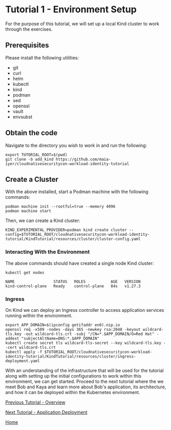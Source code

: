 # Tutorial 1 - Environment Setup

For the purpose of this tutorial, we will set up a local Kind cluster to work through the exercises. 

## Prerequisites

Please install the following utilities:
- git
- curl
- helm
- kubectl
- kind
- podman
- sed
- openssl
- vault
- envsubst

## Obtain the code

Navigate to the directory you wish to work in and run the following: 

```shell
export TUTORIAL_ROOT=$(pwd)
git clone -b add_kind https://github.com/maia-iyer/cloudnativesecuritycon-workload-identity-tutorial
```

## Create a Cluster

With the above installed, start a Podman machine with the following commands:

```shell
podman machine init --rootful=true --memory 4096
podman machine start
```

Then, we can create a Kind cluster:

```shell
KIND_EXPERIMENTAL_PROVIDER=podman kind create cluster --config=$TUTORIAL_ROOT/cloudnativesecuritycon-workload-identity-tutorial/KindTutorial/resources/cluster/cluster-config.yaml
```

### Interacting With the Environment

The above commands should have created a single node Kind cluster:

```shell
kubectl get nodes
```

```shell
NAME                 STATUS   ROLES           AGE   VERSION
kind-control-plane   Ready    control-plane   84s   v1.27.3
```

### Ingress

On Kind we can deploy an Ingress controller to access application services running within the environment. 

```shell
export APP_DOMAIN=$(ipconfig getifaddr en0).nip.io
openssl req -x509 -nodes -days 365 -newkey rsa:2048 -keyout wildcard-tls.key -out wildcard-tls.crt -subj "/CN=*.$APP_DOMAIN/O=Red Hat" -addext "subjectAltName=DNS:*.$APP_DOMAIN"
kubectl create secret tls wildcard-tls-secret --key wildcard-tls.key --cert wildcard-tls.crt
kubectl apply -f $TUTORIAL_ROOT/cloudnativesecuritycon-workload-identity-tutorial/KindTutorial/resources/cluster/ingress-deployment.yaml
```

With an understanding of the infrastructure that will be used for the tutorial along with setting up the initial configurations to work within this environment, we can get started. Proceed to the next tutorial where the we meet Bob and Kaya and learn more about Bob's application, its architecture, and how it can be deployed within the Kubernetes environment.

[Previous Tutorial - Overview](tutorial0.md)

[Next Tutorial - Application Deployment](tutorial2.md)

[Home](../README.md)

